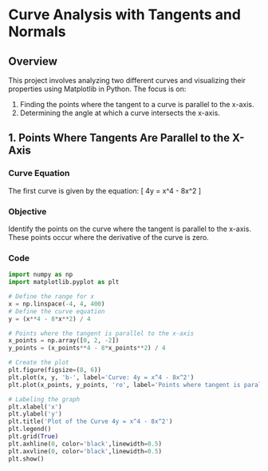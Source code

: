 # Curve Analysis with Tangents and Normals

## Overview

This project involves analyzing two different curves and visualizing their properties using Matplotlib in Python. The focus is on:
1. Finding the points where the tangent to a curve is parallel to the x-axis.
2. Determining the angle at which a curve intersects the x-axis.

## 1. Points Where Tangents Are Parallel to the X-Axis

### Curve Equation

The first curve is given by the equation:
\[ 4y = x^4 - 8x^2 \]

### Objective

Identify the points on the curve where the tangent is parallel to the x-axis. These points occur where the derivative of the curve is zero.

### Code

```python
import numpy as np
import matplotlib.pyplot as plt

# Define the range for x
x = np.linspace(-4, 4, 400)
# Define the curve equation
y = (x**4 - 8*x**2) / 4

# Points where the tangent is parallel to the x-axis
x_points = np.array([0, 2, -2])
y_points = (x_points**4 - 8*x_points**2) / 4

# Create the plot
plt.figure(figsize=(8, 6))
plt.plot(x, y, 'b-', label='Curve: 4y = x^4 - 8x^2')
plt.plot(x_points, y_points, 'ro', label='Points where tangent is parallel to x-axis')

# Labeling the graph
plt.xlabel('x')
plt.ylabel('y')
plt.title('Plot of the Curve 4y = x^4 - 8x^2')
plt.legend()
plt.grid(True)
plt.axhline(0, color='black',linewidth=0.5)
plt.axvline(0, color='black',linewidth=0.5)
plt.show()
